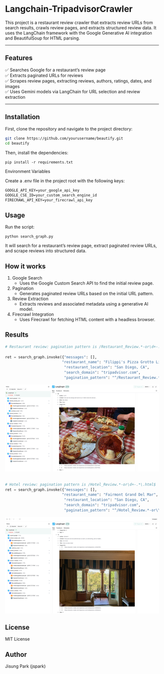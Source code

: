 # Langchain-TripadvisorCrawler

This project is a restaurant review crawler that extracts review URLs from search results, crawls review pages, and extracts structured review data. It uses the LangChain framework with the Google Generative AI integration and BeautifulSoup for HTML parsing.

---

## Features

✅ Searches Google for a restaurant’s review page  
✅ Extracts paginated URLs for reviews  
✅ Scrapes review pages, extracting reviews, authors, ratings, dates, and images  
✅ Uses Gemini models via LangChain for URL selection and review extraction

---

## Installation

First, clone the repository and navigate to the project directory:

```bash
git clone https://github.com/yourusername/beautify.git
cd beautify
```

Then, install the dependencies:

```
pip install -r requirements.txt
```

Environment Variables

Create a .env file in the project root with the following keys:

```env
GOOGLE_API_KEY=your_google_api_key
GOOGLE_CSE_ID=your_custom_search_engine_id
FIRECRAWL_API_KEY=your_firecrawl_api_key
```

## Usage

Run the script:

```
python search_graph.py
```

It will search for a restaurant’s review page, extract paginated review URLs, and scrape reviews into structured data.

## How it works

1. Google Search
   - Uses the Google Custom Search API to find the initial review page.
2. Pagination
   - Generates paginated review URLs based on the initial URL pattern.
3. Review Extraction
   - Extracts reviews and associated metadata using a generative AI model.
4. Firecrawl Integration
   - Uses Firecrawl for fetching HTML content with a headless browser.

## Results

```python
# Restaurant review: pagination pattern is /Restaurant_Review.*-or\d+-.*\.html$

ret = search_graph.invoke({"messages": [],
                          "restaurant_name": "Filippi's Pizza Grotto Little Italy",
                           "restaurant_location": "San Diego, CA",
                           "search_domain": "tripadvisor.com",
                           "pagination_pattern": "^/Restaurant_Review.*-or\\d+-.*\\.html$"})
```

![Pizza Store Review](images/pizza_store.png)

```python

# Hotel review: pagination pattern is /Hotel_Review.*-or\d+-.*\.html$
ret = search_graph.invoke({"messages": [],
                          "restaurant_name": "Fairmont Grand Del Mar",
                           "restaurant_location": "San Diego, CA",
                           "search_domain": "tripadvisor.com",
                           "pagination_pattern": "^/Hotel_Review.*-or\\d+-.*\\.html$"})

```

![Hottel Review](images/hottel.png)

## License

MIT License

## Author

Jisung Park (jspark)
